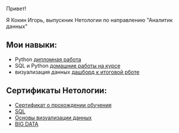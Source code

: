 Привет!

Я Кокин Игорь, выпускник Нетологии по направлению "Аналитик данных"

## Мои навыки:

* Python [дипломная работа](https://github.com/igorkokin1995/graduatework.git)
* SQL и Python [домашние работы на курсе](https://github.com/igorkokin1995/homeworks.git)
* визуализация данных [дашборд к итоговой рботе](https://lookerstudio.google.com/reporting/0c453e5e-bddf-4209-9007-ff7ed3cc4d92)

## Сертификаты Нетологии:

* [Сертификат о прохождении обучения](https://github.com/igorkokin1995/certificate/blob/main/Аналитик%20данных%20с%20нуля%20до%20middle.pdf)
* [SQL](https://github.com/igorkokin1995/certificate/blob/main/SQL%20и%20получение%20данных.pdf)
* [Основы визуализации данных](https://github.com/igorkokin1995/certificate/blob/main/DataVizArt%20Основы%20визуализации%20данных.pdf)
* [BIG DATA](https://github.com/igorkokin1995/certificate/blob/main/BIG%20DATA%20с%20нуля.pdf)
